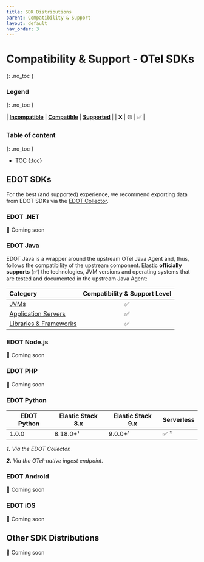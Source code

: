 ```yaml
---
title: SDK Distributions
parent: Compatibility & Support
layout: default
nav_order: 3
---
```


# Compatibility & Support - OTel SDKs
{: .no_toc }

### Legend
{: .no_toc }

| **[Incompatible]** | **[Compatible]** | **[Supported]** |
| ❌ | 🟡 | ✅ |

### Table of content
{: .no_toc }

- TOC
{:toc}

## EDOT SDKs

For the best (and supported) experience, we recommend exporting data from EDOT SDKs via the [EDOT Collector](https://elastic.github.io/opentelemetry/edot-collector/index).

### EDOT .NET

🚧 Coming soon

### EDOT Java

EDOT Java is a wrapper around the upstream OTel Java Agent and, thus, follows the compatibility of the upstream component.
Elastic **officially supports** (✅) the technologies, JVM versions and operating systems that are tested and documented in the upstream Java Agent:

| Category                 | Compatibility & Support Level  |
|:-------------------------|:------------------------------:|
| [JVMs]                   | ✅                             | 
| [Application Servers]    | ✅                             |
| [Libraries & Frameworks] | ✅                             |

### EDOT Node.js

🚧 Coming soon

### EDOT PHP

🚧 Coming soon

### EDOT Python

| EDOT Python | Elastic Stack 8.x | Elastic Stack 9.x | Serverless |
| ----------- | ----------------- | ----------------- | ---------- |
| 1.0.0       | 8.18.0+¹          | 9.0.0+¹           | ✅ ²       |

***1.** Via the EDOT Collector.*

***2.** Via the OTel-native ingest endpoint.*

### EDOT Android

🚧 Coming soon

### EDOT iOS

🚧 Coming soon

## Other SDK Distributions

🚧 Coming soon

[JVMs]: https://github.com/open-telemetry/opentelemetry-java-instrumentation/blob/main/docs/supported-libraries.md#jvms-and-operating-systems
[Application Servers]: https://github.com/open-telemetry/opentelemetry-java-instrumentation/blob/main/docs/supported-libraries.md#application-servers
[Libraries & Frameworks]: https://github.com/open-telemetry/opentelemetry-java-instrumentation/blob/main/docs/supported-libraries.md#libraries--frameworks
[Incompatible]: ./nomenclature
[Compatible]: ./nomenclature
[Supported]: ./nomenclature
